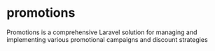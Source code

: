 # promotions
Promotions is a comprehensive Laravel solution for managing and implementing various promotional campaigns and discount strategies
